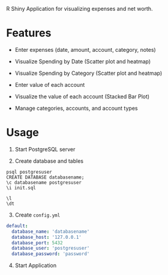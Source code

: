 
R Shiny Application for visualizing expenses and net worth.

# Features

- Enter expenses (date, amount, account, category, notes)

- Visualize Spending by Date (Scatter plot and heatmap)

- Visualize Spending by Category (Scatter plot and heatmap)

- Enter value of each account

- Visualize the value of each account (Stacked Bar Plot)

- Manage categories, accounts, and account types


# Usage

1. Start PostgreSQL server

2. Create database and tables

```shell
psql postgresuser
CREATE DATABASE databasename;
\c databasename postgresuser
\i init.sql

\l
\dt
```

3. Create `config.yml`

```yml
default:
  database_name: 'databasename'
  database_host: '127.0.0.1'
  database_port: 5432
  database_user: 'postgresuser'
  database_password: 'password'
```

4. Start Application
